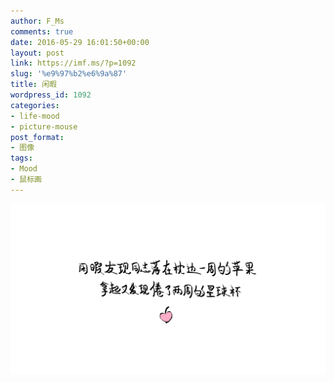 ```yaml
---
author: F_Ms
comments: true
date: 2016-05-29 16:01:50+00:00
layout: post
link: https://imf.ms/?p=1092
slug: '%e9%97%b2%e6%9a%87'
title: 闲暇
wordpress_id: 1092
categories:
- life-mood
- picture-mouse
post_format:
- 图像
tags:
- Mood
- 鼠标画
---
```


![闲暇发现同志落在枕边一周的苹果，拿起又发现倦了两周的星球杯_20160529](/img/post/wp/2016/05/闲暇发现同志落在枕边一周的苹果，拿起又发现倦了两周的星球杯_20160529.png)
